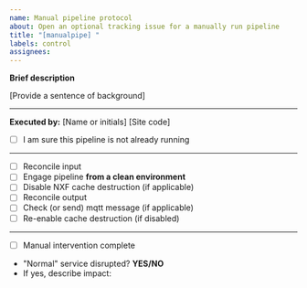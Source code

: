 ```yaml
---
name: Manual pipeline protocol
about: Open an optional tracking issue for a manually run pipeline
title: "[manualpipe] "
labels: control
assignees: 
---
```


**Brief description**

[Provide a sentence of background]

***
**Executed by:** [Name or initials] [Site code]

* [ ] I am sure this pipeline is not already running

***
* [ ] Reconcile input
* [ ] Engage pipeline **from a clean environment**
* [ ] Disable NXF cache destruction (if applicable)
* [ ] Reconcile output
* [ ] Check (or send) mqtt message (if applicable)
* [ ] Re-enable cache destruction (if disabled)

***

* [ ] Manual intervention complete
* "Normal" service disrupted? **YES/NO**
* If yes, describe impact:
